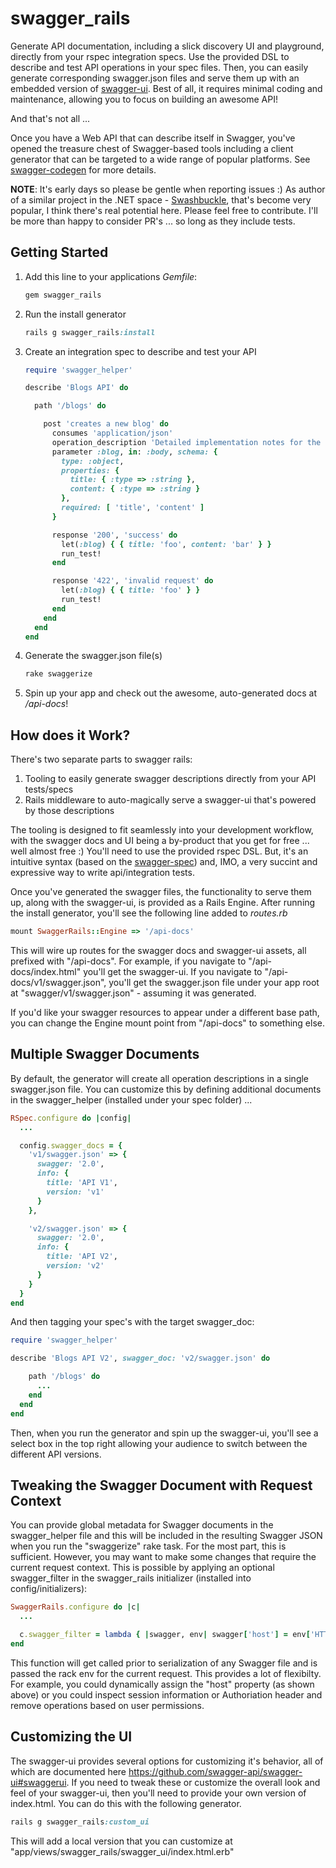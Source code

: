 swagger_rails
=========

Generate API documentation, including a slick discovery UI and playground, directly from your rspec integration specs. Use the provided DSL to describe and test API operations in your spec files. Then, you can easily generate corresponding swagger.json files and serve them up with an embedded version of [swagger-ui](https://github.com/swagger-api/swagger-ui). Best of all, it requires minimal coding and maintenance, allowing you to focus on building an awesome API!

And that's not all ...

Once you have a Web API that can describe itself in Swagger, you've opened the treasure chest of Swagger-based tools including a client generator that can be targeted to a wide range of popular platforms. See [swagger-codegen](https://github.com/swagger-api/swagger-codegen) for more details.

__NOTE__: It's early days so please be gentle when reporting issues :) As author of a similar project in the .NET space - [Swashbuckle](https://github.com/domaindrivendev/Swashbuckle), that's become very popular, I think there's real potential here. Please feel free to contribute. I'll be more than happy to consider PR's ... so long as they include tests.

## Getting Started ##

1. Add this line to your applications _Gemfile_:

    ```ruby
    gem swagger_rails
    ```

2. Run the install generator

    ```ruby
    rails g swagger_rails:install
    ```

3. Create an integration spec to describe and test your API

    ```ruby
    require 'swagger_helper'

    describe 'Blogs API' do

      path '/blogs' do

        post 'creates a new blog' do
          consumes 'application/json'
          operation_description 'Detailed implementation notes for the create a new blog API endpoint'
          parameter :blog, in: :body, schema: {
            type: :object,
            properties: {
              title: { :type => :string },
              content: { :type => :string }
            },
            required: [ 'title', 'content' ]
          }

          response '200', 'success' do
            let(:blog) { { title: 'foo', content: 'bar' } }
            run_test!
          end

          response '422', 'invalid request' do
            let(:blog) { { title: 'foo' } }
            run_test!
          end
        end
      end
    end
    ```

4. Generate the swagger.json file(s)

    ```ruby
    rake swaggerize
    ```

5. Spin up your app and check out the awesome, auto-generated docs at _/api-docs_!

## How does it Work? ##

There's two separate parts to swagger rails:

1. Tooling to easily generate swagger descriptions directly from your API tests/specs  
2. Rails middleware to auto-magically serve a swagger-ui that's powered by those descriptions

The tooling is designed to fit seamlessly into your development workflow, with the swagger docs and UI being a by-product that you get for free ... well almost free :) You'll need to use the provided rspec DSL. But, it's an intuitive syntax (based on the [swagger-spec](http://swagger.io/specification/)) and, IMO, a very succint and expressive way to write api/integration tests.

Once you've generated the swagger files, the functionality to serve them up, along with the swagger-ui, is provided as a Rails Engine. After running the install generator, you'll see the following line added to _routes.rb_

  ```ruby
  mount SwaggerRails::Engine => '/api-docs'
  ```
  
This will wire up routes for the swagger docs and swagger-ui assets, all prefixed with "/api-docs". For example, if you navigate to "/api-docs/index.html" you'll get the swagger-ui. If you navigate to "/api-docs/v1/swagger.json", you'll get the swagger.json file under your app root at "swagger/v1/swagger.json" - assuming it was generated.

If you'd like your swagger resources to appear under a different base path, you can change the Engine mount point from "/api-docs" to something else.

## Multiple Swagger Documents ##

By default, the generator will create all operation descriptions in a single swagger.json file. You can customize this by defining additional documents in the swagger_helper (installed under your spec folder) ...

  ```ruby
  RSpec.configure do |config|
    ...

    config.swagger_docs = {
      'v1/swagger.json' => {
        swagger: '2.0',
        info: {
          title: 'API V1',
          version: 'v1'
        }
      },

      'v2/swagger.json' => {
        swagger: '2.0',
        info: {
          title: 'API V2',
          version: 'v2'
        }
      }
    }
  end
  ```

And then tagging your spec's with the target swagger_doc:

  ```ruby
  require 'swagger_helper'

  describe 'Blogs API V2', swagger_doc: 'v2/swagger.json' do

      path '/blogs' do
        ...
      end
    end
  end
  ```

Then, when you run the generator and spin up the swagger-ui, you'll see a select box in the top right allowing your audience to switch between the different API versions.

## Tweaking the Swagger Document with Request Context ##

You can provide global metadata for Swagger documents in the swagger_helper file and this will be included in the resulting Swagger JSON when you run the "swaggerize" rake task. For the most part, this is sufficient. However, you may want to make some changes that require the current request context. This is possible by applying an optional swagger_filter in the swagger_rails initializer (installed into config/initializers):

  ```ruby
  SwaggerRails.configure do |c|
    ...

    c.swagger_filter = lambda { |swagger, env| swagger['host'] = env['HTTP_HOST'] }
  end
  ```

This function will get called prior to serialization of any Swagger file and is passed the rack env for the current request. This provides a lot of flexibilty. For example, you could dynamically assign the "host" property (as shown above) or you could inspect session information or Authoriation header and remove operations based on user permissions.

## Customizing the UI ##

The swagger-ui provides several options for customizing it's behavior, all of which are documented here https://github.com/swagger-api/swagger-ui#swaggerui. If you need to tweak these or customize the overall look and feel of your swagger-ui, then you'll need to provide your own version of index.html. You can do this with the following generator.

```ruby
rails g swagger_rails:custom_ui
```

This will add a local version that you can customize at "app/views/swagger_rails/swagger_ui/index.html.erb"
